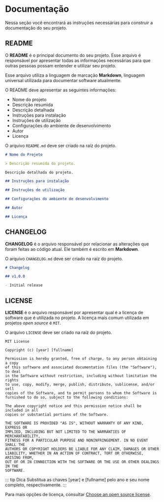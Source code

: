 # Documentação

Nessa seção você encontrará as instruções necessárias para construir a documentação do seu projeto.

## README

O **README** é o principal documento do seu projeto. Esse arquivo é responsável por apresentar todas as informações necessárias para que outras pessoas possam entender e utilizar seu projeto.

Esse arquivo utiliza a linguagem de marcação **Markdown**, linguagem universal utilizada para documentar software atualmente.

O README deve apresentar as seguintes informações:

- Nome do projeto
- Descrição resumida
- Descrição detalhada
- Instruções para instalação
- Instruções de utilização
- Configurações do ambiente de desenvolvimento
- Autor
- Licença

O arquivo `README.md` deve ser criado na raíz do projeto.

```markdown
# Nome do Projeto

> Descrição resumida do projeto.

Descrição detalhada do projeto.

## Instruções para instalação

## Instruções de utilização

## Configurações do ambiente de desenvolvimento

## Autor

## Licença
```

## CHANGELOG

**CHANGELOG** é o arquivo responsável por relacionar as alterações que foram feitas ao código atual. Ele também é escrito em **Markdown**.

O arquivo `CHANGELOG.md` deve ser criado na raíz do projeto.

```markdown
# Changelog

## v1.0.0

- Initial release
```

## LICENSE

**LICENSE** é o arquivo responsável por apresentar qual é a licença de software que é utilizada no projeto. A licença mais comum utilizada em projetos _open source_ é `MIT`.

O arquivo `LICENSE` deve ser criado na raíz do projeto.

```text
MIT License

Copyright (c) [year] [fullname]

Permission is hereby granted, free of charge, to any person obtaining a copy
of this software and associated documentation files (the "Software"), to deal
in the Software without restriction, including without limitation the rights
to use, copy, modify, merge, publish, distribute, sublicense, and/or sell
copies of the Software, and to permit persons to whom the Software is
furnished to do so, subject to the following conditions:

The above copyright notice and this permission notice shall be included in all
copies or substantial portions of the Software.

THE SOFTWARE IS PROVIDED "AS IS", WITHOUT WARRANTY OF ANY KIND, EXPRESS OR
IMPLIED, INCLUDING BUT NOT LIMITED TO THE WARRANTIES OF MERCHANTABILITY,
FITNESS FOR A PARTICULAR PURPOSE AND NONINFRINGEMENT. IN NO EVENT SHALL THE
AUTHORS OR COPYRIGHT HOLDERS BE LIABLE FOR ANY CLAIM, DAMAGES OR OTHER
LIABILITY, WHETHER IN AN ACTION OF CONTRACT, TORT OR OTHERWISE, ARISING FROM,
OUT OF OR IN CONNECTION WITH THE SOFTWARE OR THE USE OR OTHER DEALINGS IN THE
SOFTWARE.
```

::: tip Dica
Substitua as chaves [year] e [fullname] pelo ano e seu nome completo, respectivamente.
:::

Para mais opções de licença, consultar [Choose an open source license](https://choosealicense.com/).
